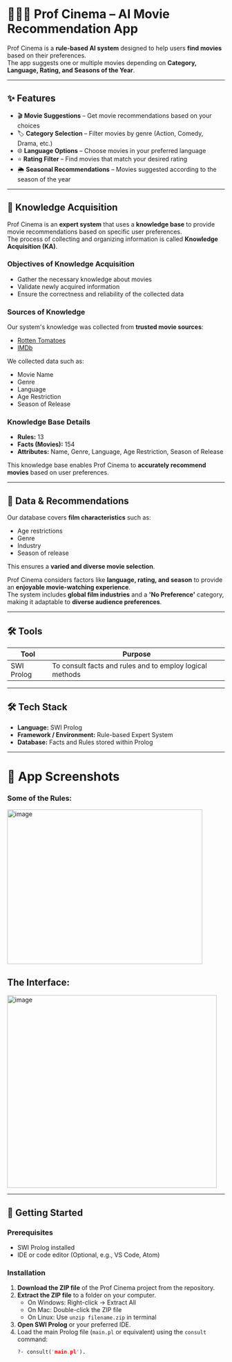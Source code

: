 # 👨🏻‍🏫 Prof Cinema – AI Movie Recommendation App  

Prof Cinema is a **rule-based AI system** designed to help users **find movies** based on their preferences.  
The app suggests one or multiple movies depending on **Category, Language, Rating, and Seasons of the Year**.  

---

## ✨ Features  
- 🎬 **Movie Suggestions** – Get movie recommendations based on your choices  
- 🏷️ **Category Selection** – Filter movies by genre (Action, Comedy, Drama, etc.)  
- 🌐 **Language Options** – Choose movies in your preferred language  
- ⭐ **Rating Filter** – Find movies that match your desired rating  
- 🌦️ **Seasonal Recommendations** – Movies suggested according to the season of the year  

---

## 🧠 Knowledge Acquisition  

Prof Cinema is an **expert system** that uses a **knowledge base** to provide movie recommendations based on specific user preferences.  
The process of collecting and organizing information is called **Knowledge Acquisition (KA)**.  

### Objectives of Knowledge Acquisition  
- Gather the necessary knowledge about movies  
- Validate newly acquired information  
- Ensure the correctness and reliability of the collected data  

### Sources of Knowledge  
Our system's knowledge was collected from **trusted movie sources**:  
- [Rotten Tomatoes](https://www.rottentomatoes.com/)  
- [IMDb](https://www.imdb.com/)  

We collected data such as:  
- Movie Name  
- Genre  
- Language  
- Age Restriction  
- Season of Release  

### Knowledge Base Details  
- **Rules:** 13  
- **Facts (Movies):** 154  
- **Attributes:** Name, Genre, Language, Age Restriction, Season of Release  

This knowledge base enables Prof Cinema to **accurately recommend movies** based on user preferences.

---

## 🎯 Data & Recommendations  

Our database covers **film characteristics** such as:  
- Age restrictions  
- Genre  
- Industry  
- Season of release  

This ensures a **varied and diverse movie selection**.  

Prof Cinema considers factors like **language, rating, and season** to provide an **enjoyable movie-watching experience**.  
The system includes **global film industries** and a **'No Preference'** category, making it adaptable to **diverse audience preferences**.

---

## 🛠️ Tools  

| Tool        | Purpose                                                   |
|------------|-----------------------------------------------------------|
| SWI Prolog | To consult facts and rules and to employ logical methods |

---

## 🛠️ Tech Stack  
- **Language:** SWI Prolog  
- **Framework / Environment:** Rule-based Expert System  
- **Database:** Facts and Rules stored within Prolog  

---

# 📸 App Screenshots  

### Some of the Rules:

<img width="452" height="357" alt="image" src="https://github.com/user-attachments/assets/639ac912-862f-49a4-81e5-a1e060983cb3" />

## The Interface:

<img width="485" height="445" alt="image" src="https://github.com/user-attachments/assets/3bcd80a7-5ea1-4465-94f6-3b2799b339ed" />



---

## 🚀 Getting Started  

### Prerequisites  
- SWI Prolog installed  
- IDE or code editor (Optional, e.g., VS Code, Atom)  

### Installation

1. **Download the ZIP file** of the Prof Cinema project from the repository.
2. **Extract the ZIP file** to a folder on your computer.
   - On Windows: Right-click → Extract All  
   - On Mac: Double-click the ZIP file  
   - On Linux: Use `unzip filename.zip` in terminal
3. **Open SWI Prolog** or your preferred IDE.
4. Load the main Prolog file (`main.pl` or equivalent) using the `consult` command:
   ```prolog
   ?- consult('main.pl').
